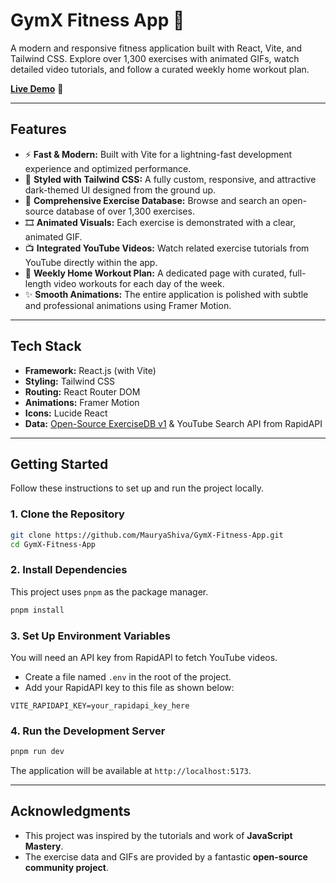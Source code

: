 # GymX Fitness App 💪

A modern and responsive fitness application built with React, Vite, and Tailwind CSS. Explore over 1,300 exercises with animated GIFs, watch detailed video tutorials, and follow a curated weekly home workout plan.

**[Live Demo](https://gym-x-fitness-app.vercel.app)** 🚀

---

## Features

- ⚡️ **Fast & Modern:** Built with Vite for a lightning-fast development experience and optimized performance.
- 🎨 **Styled with Tailwind CSS:** A fully custom, responsive, and attractive dark-themed UI designed from the ground up.
- 🤸 **Comprehensive Exercise Database:** Browse and search an open-source database of over 1,300 exercises.
- 🎞️ **Animated Visuals:** Each exercise is demonstrated with a clear, animated GIF.
- 📺 **Integrated YouTube Videos:** Watch related exercise tutorials from YouTube directly within the app.
- 📅 **Weekly Home Workout Plan:** A dedicated page with curated, full-length video workouts for each day of the week.
- ✨ **Smooth Animations:** The entire application is polished with subtle and professional animations using Framer Motion.

---

## Tech Stack

- **Framework:** React.js (with Vite)
- **Styling:** Tailwind CSS
- **Routing:** React Router DOM
- **Animations:** Framer Motion
- **Icons:** Lucide React
- **Data:** [Open-Source ExerciseDB v1](https://testings-nine.vercel.app) & YouTube Search API from RapidAPI

---

## Getting Started

Follow these instructions to set up and run the project locally.

### 1\. Clone the Repository

```bash
git clone https://github.com/MauryaShiva/GymX-Fitness-App.git
cd GymX-Fitness-App
```

### 2\. Install Dependencies

This project uses `pnpm` as the package manager.

```bash
pnpm install
```

### 3\. Set Up Environment Variables

You will need an API key from RapidAPI to fetch YouTube videos.

- Create a file named `.env` in the root of the project.
- Add your RapidAPI key to this file as shown below:

<!-- end list -->

```env
VITE_RAPIDAPI_KEY=your_rapidapi_key_here
```

### 4\. Run the Development Server

```bash
pnpm run dev
```

The application will be available at `http://localhost:5173`.

---

## Acknowledgments

- This project was inspired by the tutorials and work of **JavaScript Mastery**.
- The exercise data and GIFs are provided by a fantastic **open-source community project**.
